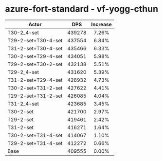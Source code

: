 # azure-fort-standard - vf-yogg-cthun
| Actor | DPS | Increase |
|---|:---:|:---:|
|T30-2_4-set|439278|7.26%|
|T29-2-set+T30-4-set|437554|6.84%|
|T31-2-set+T30-4-set|435466|6.33%|
|T30-2-set+T29-4-set|434051|5.98%|
|T29-2-set+T30-2-set|432138|5.51%|
|T29-2_4-set|431620|5.39%|
|T31-2-set+T29-4-set|428932|4.73%|
|T30-2-set+T31-2-set|427622|4.41%|
|T29-2-set+T31-2-set|426085|4.04%|
|T31-2_4-set|423685|3.45%|
|T30-2-set|421700|2.97%|
|T29-2-set|419461|2.42%|
|T31-2-set|416271|1.64%|
|T30-2-set+T31-4-set|414067|1.10%|
|T29-2-set+T31-4-set|412272|0.66%|
|Base|409555|0.00%|
